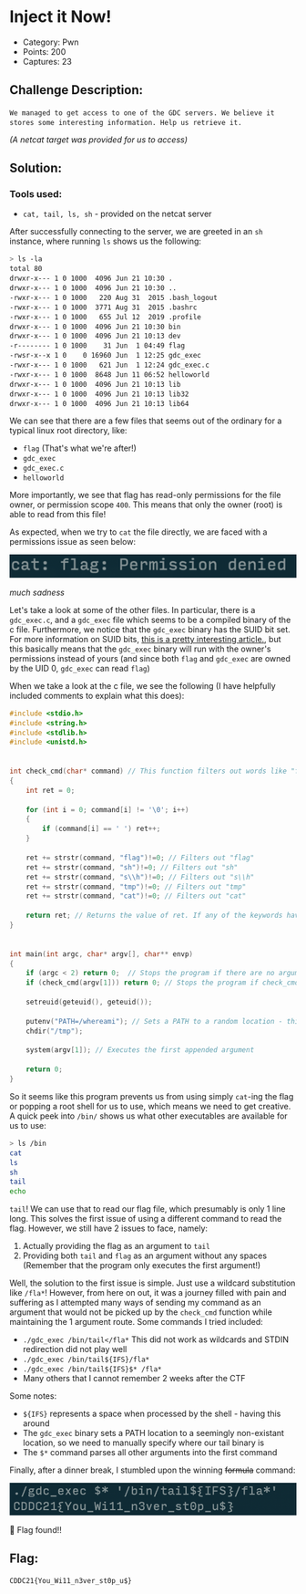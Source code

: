 # Inject it Now!
- Category: Pwn
- Points: 200
- Captures: 23
## Challenge Description:
```We managed to get access to one of the GDC servers. We believe it stores some interesting information. Help us retrieve it.```

*(A netcat target was provided for us to access)*
## Solution:
### Tools used:
- `cat, tail, ls, sh` - provided on the netcat server


After successfully connecting to the server, we are greeted in an `sh` instance, where running `ls` shows us the following:

``` sh
> ls -la
total 80
drwxr-x--- 1 0 1000  4096 Jun 21 10:30 .
drwxr-x--- 1 0 1000  4096 Jun 21 10:30 ..
-rwxr-x--- 1 0 1000   220 Aug 31  2015 .bash_logout
-rwxr-x--- 1 0 1000  3771 Aug 31  2015 .bashrc
-rwxr-x--- 1 0 1000   655 Jul 12  2019 .profile
drwxr-x--- 1 0 1000  4096 Jun 21 10:30 bin
drwxr-x--- 1 0 1000  4096 Jun 21 10:13 dev
-r-------- 1 0 1000    31 Jun  1 04:49 flag
-rwsr-x--x 1 0    0 16960 Jun  1 12:25 gdc_exec
-rwxr-x--- 1 0 1000   621 Jun  1 12:24 gdc_exec.c
-rwxr-x--- 1 0 1000  8648 Jun 11 06:52 helloworld
drwxr-x--- 1 0 1000  4096 Jun 21 10:13 lib
drwxr-x--- 1 0 1000  4096 Jun 21 10:13 lib32
drwxr-x--- 1 0 1000  4096 Jun 21 10:13 lib64 
```
We can see that there are a few files that seems out of the ordinary for a typical linux root directory, like:
- `flag` (That's what we're after!)
- `gdc_exec`
- `gdc_exec.c`
- `helloworld`

More importantly, we see that flag has read-only permissions for the file owner, or permission scope `400`. This means that only the owner (root) is able to read from this file! 

As expected, when we try to `cat` the file directly, we are faced with a permissions issue as seen below:

![](cantcatflag.png)

*much sadness*

Let's take a look at some of the other files. In particular, there is a `gdc_exec.c`, and a `gdc_exec` file which seems to be a compiled binary of the c file. Furthermore, we notice that the `gdc_exec` binary has the SUID bit set. For more information on SUID bits, [this is a pretty interesting article.](https://www.thegeekdiary.com/what-is-suid-sgid-and-sticky-bit/), but this basically means that the `gdc_exec` binary will run with the owner's permissions instead of yours (and since both `flag` and `gdc_exec` are owned by the UID 0, `gdc_exec` can read `flag`)

When we take a look at the c file, we see the following (I have helpfully included comments to explain what this does):
```c
#include <stdio.h>
#include <string.h>
#include <stdlib.h>
#include <unistd.h>


int check_cmd(char* command) // This function filters out words like "flag, sh" and the like to make your life harder
{
    int ret = 0;

    for (int i = 0; command[i] != '\0'; i++)
    {
        if (command[i] == ' ') ret++;
    }

    ret += strstr(command, "flag")!=0; // Filters out "flag"
    ret += strstr(command, "sh")!=0; // Filters out "sh"
    ret += strstr(command, "s\\h")!=0; // Filters out "s\\h"
    ret += strstr(command, "tmp")!=0; // Filters out "tmp"
    ret += strstr(command, "cat")!=0; // Filters out "cat"

    return ret; // Returns the value of ret. If any of the keywords have been detected, it returns a non-zero value which will cause the program to terminate
}


int main(int argc, char* argv[], char** envp)
{
    if (argc < 2) return 0;  // Stops the program if there are no arguments added after calling the program 
    if (check_cmd(argv[1])) return 0; // Stops the program if check_cmd returns any value other than 0 - this checks the first argument given to the program

    setreuid(geteuid(), geteuid()); 

    putenv("PATH=/whereami"); // Sets a PATH to a random location - this means that we need to manually tell the program our binary executable location
    chdir("/tmp");

    system(argv[1]); // Executes the first appended argument

    return 0;
}
```
So it seems like this program prevents us from using simply `cat`-ing the flag or popping a root shell for us to use, which means we need to get creative. A quick peek into `/bin/` shows us what other executables are available for us to use:

```sh
> ls /bin
cat
ls
sh
tail
echo
```

`tail`! We can use that to read our flag file, which presumably is only 1 line long. This solves the first issue of using a different command to read the flag. However, we still have 2 issues to face, namely:

1. Actually providing the flag as an argument to `tail`
2. Providing both `tail` and `flag` as an argument without any spaces (Remember that the program only executes the first argument!)

Well, the solution to the first issue is simple. Just use a wildcard substitution like `/fla*`! However, from here on out, it was a journey filled with pain and suffering as I attempted many ways of sending my command as an argument that would not be picked up by the `check_cmd` function while maintaining the 1 argument route. Some commands I tried included:

- `./gdc_exec /bin/tail</fla*` This did not work as wildcards and STDIN redirection did not play well
- `./gdc_exec /bin/tail${IFS}/fla*`
- `./gdc_exec /bin/tail${IFS}$* /fla*`
- Many others that I cannot remember 2 weeks after the CTF

Some notes:
- `${IFS}` represents a space when processed by the shell - having this around 
- The `gdc_exec` binary sets a PATH location to a seemingly non-existant location, so we need to manually specify where our tail binary is
- The `$*` command parses all other arguments into the first command

Finally, after a dinner break, I stumbled upon the winning ~~formula~~ command:

![](wowgotflag.png)

:tada: Flag found!!
## Flag:
```
CDDC21{You_Wi11_n3ver_st0p_u$}
```